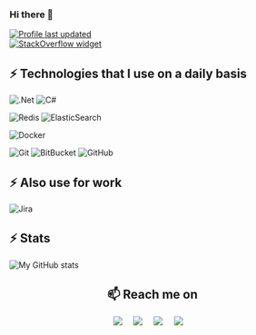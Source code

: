 ### Hi there 👋
[![Profile last updated](https://img.shields.io/github/last-commit/VladyslavLishchyna/VladyslavLishchyna/main?label=Last%20updated&style=flat)](https://github.com/VladyslavLishchyna/VladyslavLishchyna/commits)
<br>
[![StackOverflow widget](https://github-readme-stackoverflow.vercel.app/?userID=14392639)](https://stackoverflow.com/users/14392639/vladyslav-lishchyna)

## ⚡ Technologies that I use on a daily basis

![.Net](https://img.shields.io/badge/.NET-5C2D91?style=for-the-badge&logo=.net&logoColor=white)
![C#](https://img.shields.io/badge/c%23-%23239120.svg?style=for-the-badge&logo=csharp&logoColor=white)

![Redis](https://img.shields.io/badge/-Redis-black?style=flat-square&logo=Redis)
![ElasticSearch](https://img.shields.io/badge/-ElasticSearch-005571?style=flat-square&logo=elasticsearch)

![Docker](https://img.shields.io/badge/-Docker-black?style=flat-square&logo=docker)

![Git](https://img.shields.io/badge/-Git-black?style=flat-square&logo=git)
![BitBucket](https://img.shields.io/badge/-BitBucket-darkblue?style=flat-square&logo=bitbucket)
![GitHub](https://img.shields.io/badge/-GitHub-181717?style=flat-square&logo=github)

## ⚡ Also use for work
![Jira](https://img.shields.io/badge/jira-%230A0FFF.svg?style=for-the-badge&logo=jira&logoColor=white)
<!--
**VladyslavLishchyna/VladyslavLishchyna** is a ✨ _special_ ✨ repository because its `README.md` (this file) appears on your GitHub profile.

Here are some ideas to get you started:

- 🔭 I’m currently working on ...
- 🌱 I’m currently learning ...
- 👯 I’m looking to collaborate on ...
- 🤔 I’m looking for help with ...
- 💬 Ask me about ...
- 📫 How to reach me: ...
- 😄 Pronouns: ...
- ⚡ Fun fact: ...
-->

## ⚡ Stats
<img alt="My GitHub stats"
src="https://github-readme-stats.vercel.app/api?username=VladyslavLishchyna&show_icons=true&theme=transparent"/>

<h2  align="center">📫 Reach me on</h2>
<p align="center">
 <a target="_blank"href="https://www.linkedin.com/in/vladislav-lischyna/"><img src="https://img.shields.io/badge/LinkedIn-%230077B5.svg?&style=for-the-badge&logo=linkedin&logoColor=white" /></a>&nbsp;&nbsp;&nbsp;&nbsp; 
  <a href="mailto:mailto:duskone39@gmail.com?subject=Hello%,%20From%20Github"><img src="https://img.shields.io/badge/duskone39@gmail.com-%23D14836.svg?&style=for-the-badge&logo=gmail&logoColor=white" /></a>&nbsp;&nbsp;&nbsp;&nbsp;
<a target="_blank"href="https://stackoverflow.com/users/14392639/duskone39/"><img src="https://img.shields.io/badge/-Stack%20Overflow-FE7A16?style=for-the-badge&logo=Stack-Overflow&logoColor=white" /></a>&nbsp;&nbsp;&nbsp;&nbsp;
  <a target="_blank"href="https://orcid.org/0000-0002-4827-9456/"><img src="https://img.shields.io/badge/-ORCID-A6CE39?style=for-the-badge&logo=ORCID&logoColor=white" /></a>&nbsp;&nbsp;&nbsp;&nbsp;
</p>

